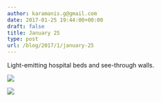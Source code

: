 ```yaml
---
author: karamanis.g@gmail.com
date: 2017-01-25 19:44:00+00:00
draft: false
title: January 25
type: post
url: /blog/2017/1/january-25
---
```


Light-emitting hospital beds and see-through walls.



  
   ![](https://images.squarespace-cdn.com/content/v1/4f3f61bae4b063b909445965/1485366870958-CYFJ12OS1WFPCKPGDSW3/ke17ZwdGBToddI8pDm48kIFi-OOYQWyoUW6IDkl1_WwUqsxRUqqbr1mOJYKfIPR7LoDQ9mXPOjoJoqy81S2I8N_N4V1vUb5AoIIIbLZhVYxCRW4BPu10St3TBAUQYVKcPYAFiLYbY-QkOpFsrO4s3SJ2KHZRa_ZdQsXUSTO0IAGxuR7jy6TJ93VpgcR7-Sjv/IMG_0541.jpg?format=original)

  

  
   ![](https://images.squarespace-cdn.com/content/v1/4f3f61bae4b063b909445965/1485366872785-X7DL1MCRDBA17LFAM7TQ/ke17ZwdGBToddI8pDm48kD3pLZAVt3JR6Ya2xnxMLkYUqsxRUqqbr1mOJYKfIPR7LoDQ9mXPOjoJoqy81S2I8N_N4V1vUb5AoIIIbLZhVYxCRW4BPu10St3TBAUQYVKcNKBWfzt7Tyyk-0EYPjodgwVkCQ5MC2PNbK2tRN1A16dhpAxMFfQBDWRBEwFgv4LK/IMG_0539.jpg?format=original)

  


